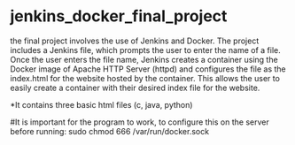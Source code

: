 # jenkins_docker_final_project
the final project involves the use of Jenkins and Docker. The project includes a Jenkins file, 
which prompts the user to enter the name of a file. Once the user enters the file name, Jenkins 
creates a container using the Docker image of Apache HTTP Server (httpd) and configures the file 
as the index.html for the website hosted by the container. This allows the user to easily create a container
with their desired index file for the website.

*It contains three basic html files (c, java, python)

#It is important for the program to work, to configure this on the server before running: sudo chmod 666 /var/run/docker.sock
